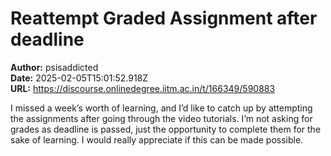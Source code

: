 # Reattempt Graded Assignment after deadline

**Author:** psisaddicted  
**Date:** 2025-02-05T15:01:52.918Z  
**URL:** https://discourse.onlinedegree.iitm.ac.in/t/166349/590883

I missed a week’s worth of learning, and I’d like to catch up by attempting the assignments after going through the video tutorials. I’m not asking for grades as deadline is passed, just the opportunity to complete them for the sake of learning. I would really appreciate if this can be made possible.
